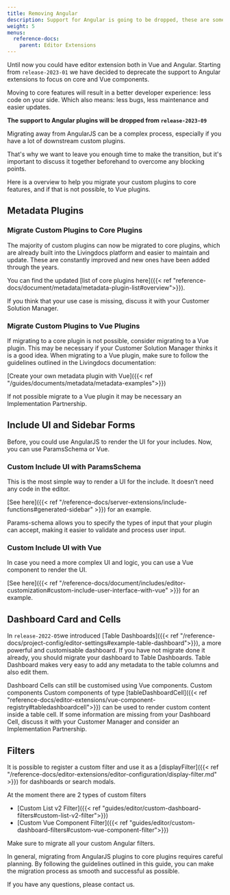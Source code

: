 ```yaml
---
title: Removing Angular
description: Support for Angular is going to be dropped, these are some strategies to migrate.
weight: 5
menus:
  reference-docs:
    parent: Editor Extensions
---
```


Until now you could have editor extension both in Vue and Angular. Starting from `release-2023-01` we have decided to deprecate the support to Angular extensions to focus on core and Vue components. 

Moving to core features will result in a better developer experience: less code on your side. Which also means: less bugs, less maintenance and easier updates.


**The support to Angular plugins will be dropped from `release-2023-09`**

Migrating away from AngularJS can be a complex process, especially if you have a lot of downstream custom plugins. 

That's why we want to leave you enough time to make the transition, but it's important to discuss it together beforehand to overcome any blocking points.

Here is a overview to help you migrate your custom plugins to core features, and if that is not possible, to Vue plugins.


## Metadata Plugins

### Migrate Custom Plugins to Core Plugins

The majority of custom plugins can now be migrated to core plugins, which are already built into the Livingdocs platform and easier to maintain and update. These are constantly improved and new ones have been added through the years. 

You can find the updated [list of core plugins here]({{< ref "reference-docs/document/metadata/metadata-plugin-list#overview">}}).

If you think that your use case is missing, discuss it with your Customer Solution Manager. 

### Migrate Custom Plugins to Vue Plugins

If migrating to a core plugin is not possible, consider migrating to a Vue plugin. This may be necessary if your Customer Solution Manager thinks it is a good idea. When migrating to a Vue plugin, make sure to follow the guidelines outlined in the Livingdocs documentation:

[Create your own metadata plugin with Vue]({{< ref "/guides/documents/metadata/metadata-examples">}})

If not possible migrate to a Vue plugin it may be necessary an Implementation Partnership.



## Include UI and Sidebar Forms

Before, you could use AngularJS to render the UI for your includes. Now, you can use ParamsSchema or Vue.

### Custom Include UI with ParamsSchema

This is the most simple way to render a UI for the include. It doesn’t need any code in the editor. 

[See here]({{< ref "/reference-docs/server-extensions/include-functions#generated-sidebar" >}}) for an example.

Params-schema allows you to specify the types of input that your plugin can accept, making it easier to validate and process user input.

### Custom Include UI with Vue

In case you need a more complex UI and logic, you can use a Vue component to render the UI. 

[See here]({{< ref "/reference-docs/document/includes/editor-customization#custom-include-user-interface-with-vue" >}}) for an example.

## Dashboard Card and Cells

In `release-2022-05`we introduced [Table Dashboards]({{< ref "/reference-docs/project-config/editor-settings#example-table-dashboard">}}), a more powerful and customisable dashboard. If you have not migrate done it already, you should migrate your dashboard to Table Dashboards.
Table Dashboard makes very easy to add any metadata to the table columns and also edit them.

Dashboard Cells can still be customised using Vue components. Custom components
Custom components of type [tableDashboardCell]({{< ref "reference-docs/editor-extensions/vue-component-registry#tabledashboardcell">}}) can be used to render custom content inside a table cell.
If some information are missing from your Dashboard Cell, discuss it with your Customer Manager and consider an Implementation Partnership.

## Filters

It is possible to register a custom filter and use it as a [displayFilter]({{< ref "/reference-docs/editor-extensions/editor-configuration/display-filter.md" >}}) for dashboards or search modals.

At the moment there are 2 types of custom filters
- [Custom List v2 Filter]({{< ref "guides/editor/custom-dashboard-filters#custom-list-v2-filter">}})
- [Custom Vue Component Filter]({{< ref "guides/editor/custom-dashboard-filters#custom-vue-component-filter">}})

Make sure to migrate all your custom Angular filters.


In general, migrating from AngularJS plugins to core plugins requires careful planning. By following the guidelines outlined in this guide, you can make the migration process as smooth and successful as possible.

If you have any questions, please contact us.
